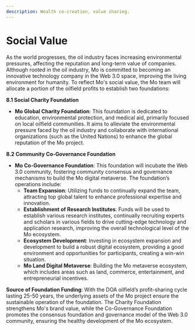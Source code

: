 ```yaml
---
description: Wealth co-creation, value sharing.
---
```


# Social Value

As the world progresses, the oil industry faces increasing environmental pressures, affecting the reputation and long-term value of companies. Although rooted in the oil industry, Mo is committed to becoming an innovative technology company in the Web 3.0 space, improving the living environment for humanity. To reflect Mo's social value, the Mo team will allocate a portion of the oilfield profits to establish two foundations:

**8.1 Social Charity Foundation**

* **Mo Global Charity Foundation**: This foundation is dedicated to education, environmental protection, and medical aid, primarily focused on local oilfield communities. It aims to alleviate the environmental pressure faced by the oil industry and collaborate with international organizations (such as the United Nations) to enhance the global reputation of the Mo project.

**8.2 Community Co-Governance Foundation**

* **Mo Co-Governance Foundation**: This foundation will incubate the Web 3.0 community, fostering community consensus and governance mechanisms to build the Mo digital metaverse. The foundation’s operations include:
  * **Team Expansion**: Utilizing funds to continually expand the team, attracting top global talent to enhance professional expertise and innovation.
  * **Establishment of Research Institutes**: Funds will be used to establish various research institutes, continually recruiting experts and scholars in various fields to drive cutting-edge technology and application research, improving the overall technological level of the Mo ecosystem.
  * **Ecosystem Development**: Investing in ecosystem expansion and development to build a robust digital ecosystem, providing a good environment and opportunities for participants, creating a win-win situation.
  * **Mo Land Digital Metaverse**: Building the Mo metaverse ecosystem, which includes areas such as land, commerce, entertainment, and entrepreneurial incentives.

**Source of Foundation Funding**: With the DOA oilfield’s profit-sharing cycle lasting 25-50 years, the underlying assets of the Mo project ensure the sustainable operation of the foundation. The Charity Foundation strengthens Mo's brand value, while the Co-Governance Foundation promotes the consensus foundation and governance model of the Web 3.0 community, ensuring the healthy development of the Mo ecosystem.
